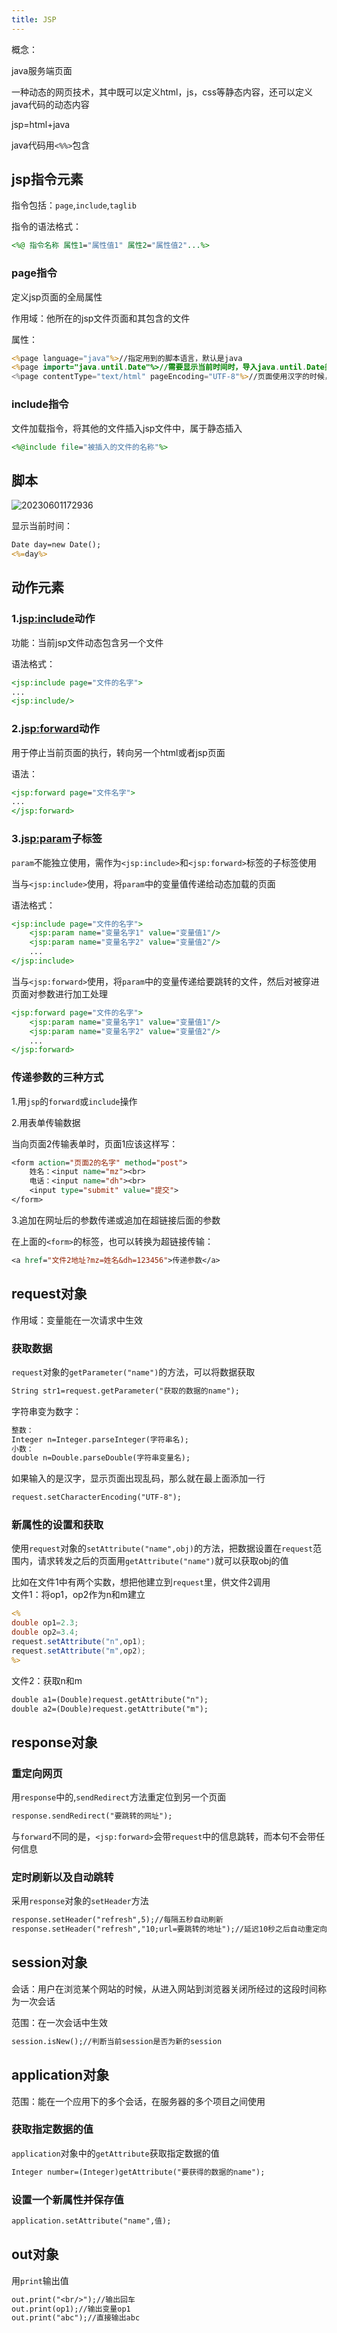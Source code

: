 ```yaml
---
title: JSP
---
```


概念：  

java服务端页面  

一种动态的网页技术，其中既可以定义html，js，css等静态内容，还可以定义java代码的动态内容  

jsp=html+java  

java代码用`<%%>`包含  

## jsp指令元素

指令包括：`page`,`include`,`taglib`  

指令的语法格式：
```jsp
<%@ 指令名称 属性1="属性值1" 属性2="属性值2"...%>
```

### page指令

定义jsp页面的全局属性  

作用域：他所在的jsp文件页面和其包含的文件  

属性：  

```jsp
<%page language="java"%>//指定用到的脚本语言，默认是java
<%page import="java.until.Date"%>//需要显示当前时间时，导入java.until.Date类
<%page contentType="text/html" pageEncoding="UTF-8"%>//页面使用汉字的时候，采用UTF-8编码
```
### include指令

文件加载指令，将其他的文件插入jsp文件中，属于静态插入  

```jsp
<%@include file="被插入的文件的名称"%>
```


## 脚本


![20230601172936](https://cr-demo-blog-1308117710.cos.ap-nanjing.myqcloud.com/demo/20230601172936.png)

显示当前时间：  

```jsp
Date day=new Date();
<%=day%>
```


## 动作元素

### 1.<jsp:include>动作


功能：当前jsp文件动态包含另一个文件  

语法格式：  

```jsp
<jsp:include page="文件的名字">
...
<jsp:include/>
```


### 2.<jsp:forward>动作

用于停止当前页面的执行，转向另一个html或者jsp页面  

语法：  
```jsp
<jsp:forward page="文件名字">
...
</jsp:forward>
```

### 3.<jsp:param>子标签

`param`不能独立使用，需作为`<jsp:include>`和`<jsp:forward>`标签的子标签使用  

当与`<jsp:include>`使用，将`param`中的变量值传递给动态加载的页面  

语法格式：  
```jsp
<jsp:include page="文件的名字">
    <jsp:param name="变量名字1" value="变量值1"/>
    <jsp:param name="变量名字2" value="变量值2"/>
    ...
</jsp:include>
```

当与`<jsp:forward>`使用，将`param`中的变量传递给要跳转的文件，然后对被穿进页面对参数进行加工处理  
```jsp
<jsp:forward page="文件的名字">
    <jsp:param name="变量名字1" value="变量值1"/>
    <jsp:param name="变量名字2" value="变量值2"/>
    ...
</jsp:forward>
```

### 传递参数的三种方式  

1.用`jsp`的`forward`或`include`操作  

2.用表单传输数据  

当向页面2传输表单时，页面1应该这样写：  
```jsp
<form action="页面2的名字" method="post">
    姓名：<input name="mz"><br>
    电话：<input name="dh"><br>
    <input type="submit" value="提交">
</form>
```

3.追加在网址后的参数传递或追加在超链接后面的参数  


在上面的`<form>`的标签，也可以转换为超链接传输：  

```jsp
<a href="文件2地址?mz=姓名&dh=123456">传递参数</a>
```


## request对象

作用域：变量能在一次请求中生效  

### 获取数据

`request`对象的`getParameter("name")`的方法，可以将数据获取  

```jsp
String str1=request.getParameter("获取的数据的name");
```

字符串变为数字：  

```jsp
整数：
Integer n=Integer.parseInteger(字符串名);
小数：
double n=Double.parseDouble(字符串变量名);
```

如果输入的是汉字，显示页面出现乱码，那么就在最上面添加一行
```jsp
request.setCharacterEncoding("UTF-8");
```
### 新属性的设置和获取

使用`request`对象的`setAttribute("name",obj)`的方法，把数据设置在`request`范围内，请求转发之后的页面用`getAttribute("name")`就可以获取obj的值  

比如在文件1中有两个实数，想把他建立到`request`里，供文件2调用     
文件1：将op1，op2作为n和m建立  
```jsp
<%
double op1=2.3;
double op2=3.4;
request.setAttribute("n",op1);
request.setAttribute("m",op2);
%>
```
文件2：获取n和m

```jsp
double a1=(Double)request.getAttribute("n");
double a2=(Double)request.getAttribute("m");
```
## response对象


### 重定向网页

用`response`中的,`sendRedirect`方法重定位到另一个页面  

```jsp
response.sendRedirect("要跳转的网址");
```

与`forward`不同的是，`<jsp:forward>`会带`request`中的信息跳转，而本句不会带任何信息  


### 定时刷新以及自动跳转

采用`response`对象的`setHeader`方法  

```jsp
response.setHeader("refresh",5);//每隔五秒自动刷新
response.setHeader("refresh","10;url=要跳转的地址");//延迟10秒之后自动重定向到网页
```
## session对象

会话：用户在浏览某个网站的时候，从进入网站到浏览器关闭所经过的这段时间称为一次会话  

范围：在一次会话中生效  

```jsp
session.isNew();//判断当前session是否为新的session
```


## application对象

范围：能在一个应用下的多个会话，在服务器的多个项目之间使用  

### 获取指定数据的值

`application`对象中的`getAttribute`获取指定数据的值  

```jsp
Integer number=(Integer)getAttribute("要获得的数据的name");
```

### 设置一个新属性并保存值  

```jsp
application.setAttribute("name",值);
```


## out对象

用`print`输出值

```jsp
out.print("<br/>");//输出回车
out.print(op1);//输出变量op1
out.print("abc");//直接输出abc
```




